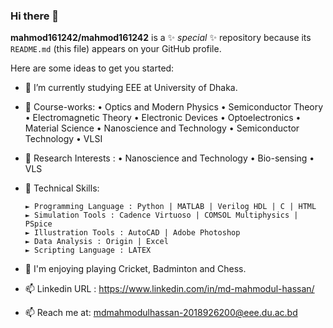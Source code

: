 ### Hi there 👋

**mahmod161242/mahmod161242** is a ✨ _special_ ✨ repository because its `README.md` (this file) appears on your GitHub profile.

Here are some ideas to get you started:

- 🔭 I’m currently studying EEE at University of Dhaka.
- 🌱 Course-works:
       • Optics and Modern Physics
       • Semiconductor Theory
       • Electromagnetic Theory
       • Electronic Devices
       • Optoelectronics
       • Material Science
       • Nanoscience and Technology
       • Semiconductor Technology
       • VLSI

- 🌱 Research Interests : 
       • Nanoscience and Technology
       • Bio-sensing
       • VLS
  
- 🌱 Technical Skills: 

      ► Programming Language : Python | MATLAB | Verilog HDL | C | HTML
      ► Simulation Tools : Cadence Virtuoso | COMSOL Multiphysics | PSpice
      ► Illustration Tools : AutoCAD | Adobe Photoshop
      ► Data Analysis : Origin | Excel
      ► Scripting Language : LATEX
  
- 🔭 I'm enjoying playing Cricket, Badminton and Chess.
  
- 📫 Linkedin URL : https://www.linkedin.com/in/md-mahmodul-hassan/
- 📫 Reach me at: mdmahmodulhassan-2018926200@eee.du.ac.bd


